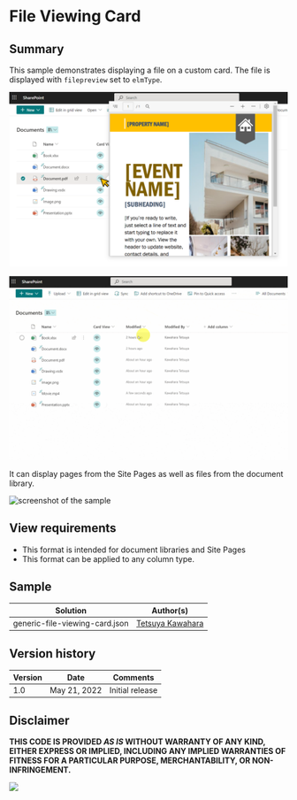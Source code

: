 # File Viewing Card

## Summary
This sample demonstrates displaying a file on a custom card. The file is displayed with `filepreview` set to `elmType`.

![screenshot of the sample](./assets/screenshot.png)

![screenshot of the sample](./assets/screenshot_document_library.gif)

It can display pages from the Site Pages as well as files from the document library.

![screenshot of the sample](./assets/screenshot_site_pages.gif)

## View requirements

- This format is intended for document libraries and Site Pages
- This format can be applied to any column type.

## Sample

Solution                      |Author(s)
------------------------------|---------------------------
generic-file-viewing-card.json|[Tetsuya Kawahara](https://twitter.com/techan_k)

## Version history

Version |Date         |Comments
--------|-------------|--------
1.0     |May 21, 2022 |Initial release

## Disclaimer
**THIS CODE IS PROVIDED *AS IS* WITHOUT WARRANTY OF ANY KIND, EITHER EXPRESS OR IMPLIED, INCLUDING ANY IMPLIED WARRANTIES OF FITNESS FOR A PARTICULAR PURPOSE, MERCHANTABILITY, OR NON-INFRINGEMENT.**

<img src="https://pnptelemetry.azurewebsites.net/list-formatting/column-samples/generic-file-viewing-card" />
